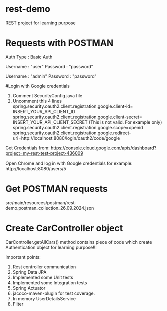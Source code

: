 # rest-demo
REST project for learning purpose

# Requests with POSTMAN
Auth Type : Basic Auth

Username : "user"
Password : "password"

Username : "admin"
Password : "password"


#Login with Google credentials
1. Comment SecurityConfig.java file
2. Uncomment this 4 lines
spring.security.oauth2.client.registration.google.client-id= INSERT_YOUR_API_CLIENT_ID
spring.security.oauth2.client.registration.google.client-secret= INSERT_YOUR_API_CLIENT_SECRET (This is not valid. For example only)
spring.security.oauth2.client.registration.google.scope=openid
spring.security.oauth2.client.registration.google.redirect-uri=http://localhost:8080/login/oauth2/code/google
   
Get Credentials from: https://console.cloud.google.com/apis/dashboard?project=my-rest-test-project-436009

Open Chrome and log in with Google credentials for example:
http://localhost:8080/users/5

# Get POSTMAN requests 
src/main/resources/postman/rest-demo.postman_collection_26.09.2024.json

# Create CarController object 
CarController.getAllCars() method contains piece of code which create Authentication object for learning purpose!!!

Important points:
1. Rest controller communication
2. Spring Data JPA
3. Implemented some Unit tests 
4. Implemented some Integration tests
5. Spring Actuator
6. jacoco-maven-plugin for test coverage.
7. In memory UserDetailsService
8. Filter

